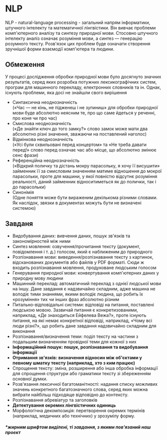 # **NLP**

NLP - natural-language processing -  загальний напрям інформатики, штучного інтелекту та математичної лінгвістики. Він вивчає проблеми комп'ютерного аналізу та синтезу природної мови. Стосовно штучного інтелекту аналіз означає розуміння мови, а синтез — генерацію розумного тексту. Розв'язок цих проблем буде означати створення зручнішої форми взаємодії комп'ютера та людини.

## Обмеження

У процесі дослідження обробки природної мови було досягнуто значних результатів, серед яких розробка потужних лексикографічних систем, програм для машинного перекладу, електронних словників та ін. Однак, існують проблеми, яка досі не знайшли свого вирішення

- Синтаксична неоднозначність   
        («Час — не кінь, не підженеш і не зупиниш» для обробки природної мови буде абсолютно неясним те, про що саме йдеться у реченні, про коня чи про час)
- Смислова неоднозначність   
        («Де знайти ключ до того замку?» слово замок може мати два абсолютно різні значення, зважаючи на поставлений наголос)
- Відмінкова неоднозначність   
        («Усі були схвильовані перед концертом» та «Не треба давати перед!» слово перед означає час або місце, що абсолютно змінює сенс фрази)
- Референційна неоднозначність   
        («Відкрий поличку та дістань мокру парасольку, я хочу її висушити» займенник її за смисловим значенням матиме відношення до мокрої парасольки, проте для машини, у якої повністю відсутнє розуміння реальності, даний займенник відноситиметься як до полички, так і до парасольки)
- Синонімія   
        (Одне поняття може бути вираженим декількома різними словами. Як наслідок, звязки в документах можуть бути не визначені системою)
        
        
## Завданя

- Видобування даних: вивчення даних, пошук зв'язків та закономірностей між ними
- Синтез мовлення: озвучення/прочитання тексту (документ, повідомлення і т. д.) голосом, який є наближеним до природного
- Розпізнавання мови: виведення/розпізнавання тексту з картинок, відсканованих документів або файлів у PDF форматі. Сюди ж входить розпізнавання мовлення, продуковане людським голосом
- Генерування природної мови: конвертування комп'ютерних даних у природну мову людини
- Машинний переклад: автоматичний переклад з однієї людської мови на іншу. Дане завдання є надзвичайно складним, адже машина не володіє тими знаннями, якими володіє людина, що робить їх «розуміння» тих чи інших фраз абсолютно різним
- Питально-відповідальні системи: відповіді на питання, поставлені людською мовою. Зазвичай питання є конкретизованими, наприклад, «Де знаходиться Ейфелева Вежа?», проте існують питання, на які немає конкретної відповіді, наприклад, «Чому всі люди різні?», що робить дане завдання надзвичайно складним для виконання
- Розпізнавання/визначення теми: поділ тексту на частини з подальшим визначенням провідної теми для кожної з них
- **Інформаційний пошук: пошук, розпізнавання та видобування інформації**
- **Отримання зв'язків: визначення відносин між об'єктами у певному шматку тексту (наприклад, хто з ким працює)**
- Спрощення тексту: зміна, розширення або інша обробка інформації для спрощення структури або граматики тексту зі збереженням основної думки.
- Розв'язання лексичної багатоманітності: надання списку можливих значень конкретного багатозначного слова, серед яких можна вибрати найбільш підходяще відповідно до контексту.
- Розпізнавання абревіатур та заголовків
- **Детектування окремих лінгвістичних одиниць**
- Морфологічна декомпозиція: перетворення окремих термінів (наприклад, медичних або технічних) у зрозумілу форму.

##### \*жирним шрифтом виділені, ті завдання, з якими пов'язаний наш проект
